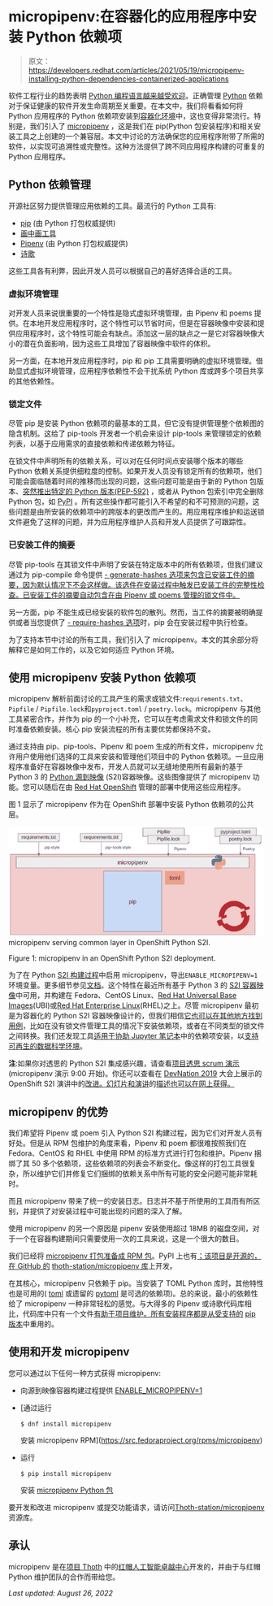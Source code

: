 # micropipenv:在容器化的应用程序中安装 Python 依赖项

> 原文：<https://developers.redhat.com/articles/2021/05/19/micropipenv-installing-python-dependencies-containerized-applications>

软件工程行业的趋势表明 [Python 编程语言越来越受欢迎](https://insights.stackoverflow.com/survey/2020#technology-programming-scripting-and-markup-languages)。正确管理 [Python](/blog/category/python/) 依赖对于保证健康的软件开发生命周期至关重要。在本文中，我们将看看如何将 Python 应用程序的 Python 依赖项安装到[容器化环境](/topics/containers)中，这也变得非常流行。特别是，我们引入了 [micropipenv](https://pypi.org/project/micropipenv) ，这是我们在 pip(Python 包安装程序)和相关安装工具之上创建的一个兼容层。本文中讨论的方法确保您的应用程序附带了所需的软件，以实现可追溯性或完整性。这种方法提供了跨不同应用程序构建的可重复的 Python 应用程序。

## Python 依赖管理

开源社区努力提供管理应用依赖的工具。最流行的 Python 工具有:

*   [pip](https://pypi.org/project/pip/) (由 Python 打包权威提供)
*   [画中画工具](https://pypi.org/project/pip-tools/)
*   [Pipenv](https://pypi.org/project/pipenv/) (由 Python 打包权威提供)
*   [诗歌](https://pypi.org/project/poetry/)

这些工具各有利弊，因此开发人员可以根据自己的喜好选择合适的工具。

### 虚拟环境管理

对开发人员来说很重要的一个特性是隐式虚拟环境管理，由 Pipenv 和 poems 提供。在本地开发应用程序时，这个特性可以节省时间，但是在容器映像中安装和提供应用程序时，这个特性可能会有缺点。添加这一层的缺点之一是它对容器映像大小的潜在负面影响，因为这些工具增加了容器映像中软件的体积。

另一方面，在本地开发应用程序时，pip 和 pip 工具需要明确的虚拟环境管理。借助显式虚拟环境管理，应用程序依赖性不会干扰系统 Python 库或跨多个项目共享的其他依赖性。

### 锁定文件

尽管 pip 是安装 Python 依赖项的最基本的工具，但它没有提供管理整个依赖图的隐含机制。这给了 pip-tools 开发者一个机会来设计 pip-tools 来管理锁定的依赖列表，以基于应用需求的直接依赖和传递依赖为特征。

在锁文件中声明所有的依赖关系，可以对在任何时间点安装哪个版本的哪些 Python 依赖关系提供细粒度的控制。如果开发人员没有锁定所有的依赖项，他们可能会面临随着时间的推移而出现的问题，这些问题可能是由于新的 Python 包版本、[突然推出特定的 Python 版本(PEP-592)](https://www.python.org/dev/peps/pep-0592/) ，或者从 Python 包索引中完全删除 Python 包，如 [PyPI](https://pypi.org/) 。所有这些操作都可能引入不希望的和不可预测的问题，这些问题是由所安装的依赖项中的跨版本的更改而产生的。用应用程序维护和运送锁文件避免了这样的问题，并为应用程序维护人员和开发人员提供了可跟踪性。

### 已安装工件的摘要

尽管 pip-tools 在其锁文件中声明了安装在特定版本中的所有依赖项，但我们建议通过为 pip-compile 命令提供 [- generate-hashes 选项来包含已安装工件的摘要，因为默认情况下不会这样做。该选件在安装过程中触发已安装工件的完整性检查。已安装工件的摘要自动包含在由 Pipenv 或 poems 管理的锁文件中。](https://pypi.org/project/pip-tools/)

另一方面，pip 不能生成已经安装的软件包的散列。然而，当工件的摘要被明确提供或者当您提供了 [- require-hashes 选项](https://pip.pypa.io/en/stable/cli/pip_install/)时，pip 会在安装过程中执行检查。

为了支持本节中讨论的所有工具，我们引入了 micropipenv。本文的其余部分将解释它是如何工作的，以及它如何适应 Python 环境。

## 使用 micropipenv 安装 Python 依赖项

micropipenv 解析前面讨论的工具产生的需求或锁文件:`requirements.txt`、`Pipfile` / `Pipfile.lock`和`pyproject.toml` / `poetry.lock`。micropipenv 与其他工具紧密合作，并作为 pip 的一个小补充，它可以在考虑需求文件和锁文件的同时准备依赖安装。核心 pip 安装流程的所有主要优势都保持不变。

通过支持由 pip、pip-tools、Pipenv 和 poem 生成的所有文件，micropipenv 允许用户使用他们选择的工具来安装和管理他们项目中的 Python 依赖项。一旦应用程序准备好在容器映像中发布，开发人员就可以无缝地使用所有最新的基于 Python 3 的 [Python 源到映像](https://github.com/sclorg/s2i-python-container) (S2I)容器映像。这些图像提供了 micropipenv 功能。您可以随后在由 [Red Hat OpenShift](/openshift) 管理的部署中使用这些应用程序。

图 1 显示了 micropipenv 作为在 OpenShift 部署中安装 Python 依赖项的公共层。

[![micropipenv is a layer shared by pip-style installation tools in OpenShift Python S2I.](img/13c5309561e339b5103181678e72e926.png "micropipenv in OpenShift s2i")](/sites/default/files/blog/2021/01/Screenshot_2021-01-07_14-56-15.png)micropipenv serving common layer in OpenShift Python S2I.

Figure 1: micropipenv in an OpenShift Python S2I deployment.

为了在 Python [S2I 构建过程](https://docs.openshift.com/container-platform/4.6/builds/build-strategies.html#builds-strategy-s2i-build_build-strategies)中启用 micropipenv，导出`ENABLE_MICROPIPENV=1`环境变量。更多细节参见[文档](https://github.com/sclorg/s2i-python-container/tree/master/3.6#environment-variables)。这个特性在最近所有基于 Python 3 的 [S2I 容器映像](https://github.com/sclorg/s2i-python-container/)中可用，并构建在 Fedora、CentOS Linux、[Red Hat Universal Base Images](/products/rhel/ubi)(UBI)或[Red Hat Enterprise Linux](/products/rhel/overview)(RHEL)之上。尽管 micropipenv 最初是为容器化的 Python S2I 容器映像设计的，但我们相信[它也可以在其他地方找到用例](https://github.com/thoth-station/micropipenv/blob/deed020fb3ee57ab1aa7df8a46419393b501d7f3/README.rst#micropipenv-use-cases)，比如在没有锁文件管理工具的情况下安装依赖项，或者在不同类型的锁文件之间转换。我们还发现工具[适用于协助 Jupyter 笔记本](https://github.com/thoth-station/jupyterlab-requirements/)中的依赖项安装，以[支持可再生的数据科学环境](/blog/2021/03/19/managing-python-dependencies-with-the-thoth-jupyterlab-extension/)。

**注**:如果你对透思的 Python S2I 集成感兴趣，请查看[项目透思 scrum 演示](https://www.youtube.com/watch?v=I-QC83BcLuo&t=8m58s)(micropipenv 演示 9:00 开始)。你还可以查看在 [DevNation 2019](/devnation) 大会上展示的 OpenShift S2I 演讲中的[改进。幻灯片](https://www.youtube.com/watch?v=QT4ConYPSOA)[和演讲](https://github.com/thoth-station/talks/blob/master/2020-09-25-devconf-us/thoth_python_s2i.pdf)的[描述也可以在网上获得。](https://devconfus2020.sched.com/event/dkXi/improvements-in-openshift-python-s2i)

## micropipenv 的优势

我们希望将 Pipenv 或 poem 引入 Python S2I 构建过程，因为它们对开发人员有好处。但是从 RPM 包维护的角度来看，Pipenv 和 poem 都很难按照我们在 Fedora、CentOS 和 RHEL 中使用 RPM 的标准方式进行打包和维护。Pipenv 捆绑了其 50 多个依赖项，这些依赖项的列表会不断变化。像这样的打包工具很复杂，所以维护它们并修复它们捆绑的依赖关系中所有可能的安全问题可能非常耗时。

而且 micropipenv 带来了统一的安装日志。日志并不基于所使用的工具而有所区别，并提供了对安装过程中可能出现的问题的深入了解。

使用 micropipenv 的另一个原因是 pipenv 安装使用超过 18MB 的磁盘空间，对于一个在容器构建期间只需要使用一次的工具来说，这是一个很大的数目。

我们已经将 [micropipenv 打包准备成 RPM 包](https://src.fedoraproject.org/rpms/micropipenv)。PyPI 上也有[；该项目是开源的，在 GitHub 的](https://pypi.org/project/micropipenv) [thoth-station/micropipenv 库](https://github.com/thoth-station/micropipenv/)上开发。

在其核心，micropipenv 只依赖于 pip。当安装了 TOML Python 库时，其他特性也是可用的( [toml](https://pypi.org/project/toml) 或遗留的 [pytoml](https://pypi.org/project/pytoml) 是可选的依赖项)。总的来说，最小的依赖性给了 micropipenv 一种非常轻松的感觉。与大得多的 Pipenv 或诗歌代码库相比，代码库中只有一个文件[有助于项目维护。所有安装程序都是从受支持的](https://github.com/thoth-station/micropipenv/blob/master/micropipenv.py) [pip 版本](https://pypi.org/project/pip)中重用的。

## 使用和开发 micropipenv

您可以通过以下任何一种方式获得 micropipenv:

*   向源到映像容器构建过程提供 [ENABLE_MICROPIPENV=1](https://github.com/sclorg/s2i-python-container/tree/master/3.6#environment-variables)
*   [通过运行

    ```
    $ dnf install micropipenv
    ```

    安装 micropipenv RPM](https://src.fedoraproject.org/rpms/micropipenv)
*   运行

    ```
    $ pip install micropipenv
    ```

    安装 [micropipenv Python 包](https://pypi.org/project/micropipenv)

要开发和改进 micropipenv 或提交功能请求，请访问[Thoth-station/micropipenv](https://github.com/thoth-station/micropipenv/)资源库。

## 承认

micropipenv 是在[项目 Thoth](http://thoth-station.ninja/) 中的[红帽人工智能卓越中心](http://github.com/aicoe)开发的，并由于与红帽 Python 维护团队的合作而带给您。

*Last updated: August 26, 2022*